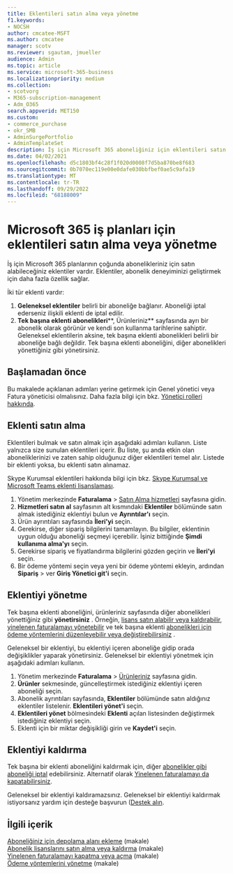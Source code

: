 ```yaml
---
title: Eklentileri satın alma veya yönetme
f1.keywords:
- NOCSH
author: cmcatee-MSFT
ms.author: cmcatee
manager: scotv
ms.reviewer: sgautam, jmueller
audience: Admin
ms.topic: article
ms.service: microsoft-365-business
ms.localizationpriority: medium
ms.collection:
- scotvorg
- M365-subscription-management
- Adm_O365
search.appverid: MET150
ms.custom:
- commerce_purchase
- okr_SMB
- AdminSurgePortfolio
- AdminTemplateSet
description: İş için Microsoft 365 aboneliğiniz için eklentileri satın almayı ve yönetmeyi öğrenin.
ms.date: 04/02/2021
ms.openlocfilehash: d5c1803bf4c28f1f020d0008f7d5ba870be8f683
ms.sourcegitcommit: 0b7070ec119e00e0dafe030bbfbef0ae5c9afa19
ms.translationtype: MT
ms.contentlocale: tr-TR
ms.lasthandoff: 09/29/2022
ms.locfileid: "68188009"
---
```

# <a name="buy-or-manage-add-ons-for-microsoft-365-business-plans"></a>Microsoft 365 iş planları için eklentileri satın alma veya yönetme

İş için Microsoft 365 planlarının çoğunda abonelikleriniz için satın alabileceğiniz eklentiler vardır. Eklentiler, abonelik deneyiminizi geliştirmek için daha fazla özellik sağlar.

İki tür eklenti vardır:

1. **Geleneksel eklentiler** belirli bir aboneliğe bağlanır. Aboneliği iptal ederseniz ilişkili eklenti de iptal edilir.
2. **Tek başına eklenti abonelikleri****, Ürünleriniz** sayfasında ayrı bir abonelik olarak görünür ve kendi son kullanma tarihlerine sahiptir. Geleneksel eklentilerin aksine, tek başına eklenti abonelikleri belirli bir aboneliğe bağlı değildir. Tek başına eklenti aboneliğini, diğer abonelikleri yönettiğiniz gibi yönetirsiniz.

## <a name="before-you-begin"></a>Başlamadan önce

Bu makalede açıklanan adımları yerine getirmek için Genel yönetici veya Fatura yöneticisi olmalısınız. Daha fazla bilgi için bkz. [Yönetici rolleri hakkında](../admin/add-users/about-admin-roles.md).

## <a name="buy-an-add-on"></a>Eklenti satın alma

Eklentileri bulmak ve satın almak için aşağıdaki adımları kullanın. Liste yalnızca size sunulan eklentileri içerir. Bu liste, şu anda etkin olan aboneliklerinizi ve zaten sahip olduğunuz diğer eklentileri temel alır. Listede bir eklenti yoksa, bu eklenti satın alınamaz.

Skype Kurumsal eklentileri hakkında bilgi için bkz. [Skype Kurumsal ve Microsoft Teams eklenti lisanslaması](/SkypeForBusiness/skype-for-business-and-microsoft-teams-add-on-licensing/skype-for-business-and-microsoft-teams-add-on-licensing).

1. Yönetim merkezinde **Faturalama** \> <a href="https://go.microsoft.com/fwlink/p/?linkid=868433" target="_blank">Satın Alma hizmetleri</a> sayfasına gidin.
2. **Hizmetleri satın al** sayfasının alt kısmındaki **Eklentiler** bölümünde satın almak istediğiniz eklentiyi bulun ve **Ayrıntılar'ı** seçin.
3. Ürün ayrıntıları sayfasında **İleri'yi** seçin.
4. Gerekirse, diğer sipariş bilgilerini tamamlayın. Bu bilgiler, eklentinin uygun olduğu aboneliği seçmeyi içerebilir. İşiniz bittiğinde **Şimdi kullanıma alma'yı** seçin.
5. Gerekirse sipariş ve fiyatlandırma bilgilerini gözden geçirin ve **İleri'yi** seçin.
6. Bir ödeme yöntemi seçin veya yeni bir ödeme yöntemi ekleyin, ardından **Sipariş** >  ver **Giriş Yönetici git'i** seçin.

## <a name="manage-an-add-on"></a>Eklentiyi yönetme

Tek başına eklenti aboneliğini, ürünleriniz sayfasında diğer abonelikleri yönettiğiniz gibi **yönetirsiniz** . Örneğin, [lisans satın alabilir veya kaldırabilir](licenses/buy-licenses.md), [yinelenen faturalamayı yönetebilir](subscriptions/renew-your-subscription.md) ve tek başına eklenti [abonelikleri için ödeme yöntemlerini düzenleyebilir veya değiştirebilirsiniz](billing-and-payments/manage-payment-methods.md) .

Geleneksel bir eklentiyi, bu eklentiyi içeren aboneliğe gidip orada değişiklikler yaparak yönetirsiniz. Geleneksel bir eklentiyi yönetmek için aşağıdaki adımları kullanın.
  
1. Yönetim merkezinde **Faturalama** \> <a href="https://go.microsoft.com/fwlink/p/?linkid=842054" target="_blank">Ürünleriniz</a> sayfasına gidin.
2. **Ürünler** sekmesinde, güncelleştirmek istediğiniz eklentiyi içeren aboneliği seçin.
3. Abonelik ayrıntıları sayfasında, **Eklentiler** bölümünde satın aldığınız eklentiler listelenir. **Eklentileri yönet'i** seçin.
4. **Eklentileri yönet** bölmesindeki **Eklenti** açılan listesinden değiştirmek istediğiniz eklentiyi seçin.
5. Eklenti için bir miktar değişikliği girin ve **Kaydet'i** seçin.

## <a name="remove-an-add-on"></a>Eklentiyi kaldırma

Tek başına bir eklenti aboneliğini kaldırmak için, diğer [abonelikler gibi aboneliği iptal](subscriptions/cancel-your-subscription.md) edebilirsiniz. Alternatif olarak [Yinelenen faturalamayı da kapatabilirsiniz](subscriptions/renew-your-subscription.md).

Geleneksel bir eklentiyi kaldıramazsınız. Geleneksel bir eklentiyi kaldırmak istiyorsanız yardım için desteğe başvurun ([Destek alın](../admin/get-help-support.md).
  
## <a name="related-content"></a>İlgili içerik

[Aboneliğiniz için depolama alanı ekleme](add-storage-space.md) (makale)\
[Abonelik lisanslarını satın alma veya kaldırma](licenses/buy-licenses.md) (makale)\
[Yinelenen faturalamayı kapatma veya açma](subscriptions/renew-your-subscription.md#turn-recurring-billing-off-or-on) (makale)\
[Ödeme yöntemlerini yönetme](billing-and-payments/manage-payment-methods.md) (makale)
